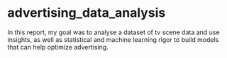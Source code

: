 # advertising_data_analysis
In this report, my goal was to analyse a dataset of tv scene data and use insights, as well as statistical and machine learning rigor to build models that can help optimize advertising.
